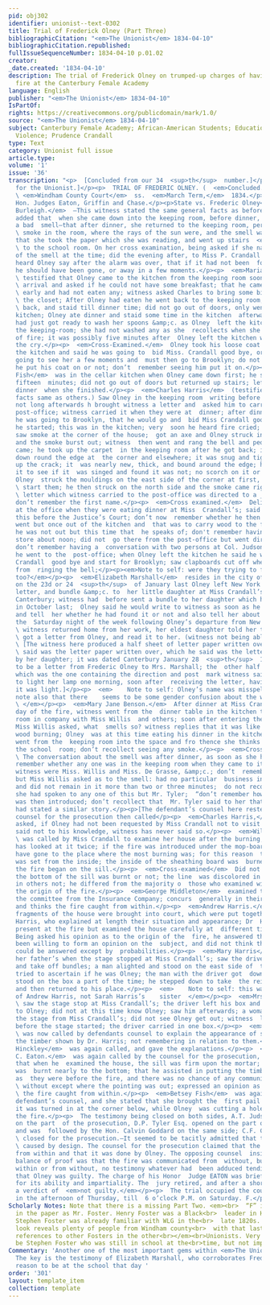 ```yaml
---
pid: obj302
identifier: unionist--text-0302
title: Trial of Frederick Olney (Part Three)
bibliographicCitation: "<em>The Unionist</em> 1834-04-10"
bibliographicCitation.republished: 
fullIssueSequenceNumber: 1834-04-10 p.01.02
creator: 
_date.created: '1834-04-10'
description: The trial of Frederick Olney on trumped-up charges of having set an arson
  fire at the Canterbury Female Academy
language: English
publisher: "<em>The Unionist</em> 1834-04-10"
IsPartOf: 
rights: https://creativecommons.org/publicdomain/mark/1.0/
source: "<em>The Unionist</em> 1834-04-10"
subject: Canterbury Female Academy; African-American Students; Education; Race; Vigilante
  Violence; Prudence Crandall
type: Text
category: Unionist full issue
article.type: 
volume: '1'
issue: '36'
transcription: "<p>  [Concluded from our 34  <sup>th</sup>  number.]</p><p>[Reported
  for the Unionist.]</p><p>  TRIAL OF FREDERIC OLNEY. (  <em>Concluded.</em>  )</p><p>
  \ <em>Windham County Court</em>  ss.  <em>March Term,</em>  1834.</p><p>Present,
  Hon. Judges Eaton, Griffin and Chase.</p><p>State vs. Frederic Olney</p><p>  <em>Mary
  Burleigh.</em>  —This witness stated the same general facts as before stated, and
  added that  when she came down into the keeping room, before dinner, she perceived
  a bad  smell—that after dinner, she returned to the keeping room, perceived a little
  \ smoke in the room, where the rays of the sun were, and the smell was so  disagreeable
  that she took the paper which she was reading, and went up stairs  <em>(sic)</em>
  \ to the school room. On her cross examination, being asked if she named the  subject
  of the smell at the time; did the evening after, to Miss P. Crandall  and others;
  heard Olney say after the alarm was over, that if it had not been  for the fire,
  he should have been gone, or away in a few moments.</p><p>  <em>Maria Harris</em>
  \ testified that Olney came to the kitchen from the keeping room soon after his
  \ arrival and asked if he could not have some breakfast; that he came from home
  \ early and had not eaten any; witness asked Charles to bring some biscuit from
  \ the closet; After Olney had eaten he went back to the keeping room; then came
  \ back, and staid till dinner time; did not go out of doors, only went to the  cellar
  kitchen; Olney ate dinner and staid some time in the kitchen  afterwards; witness
  had just got ready to wash her spoons &amp;c. as Olney  left the kitchen to go to
  the keeping-room; she had not washed any as she  recollects when she heard the cry
  of fire; it was possibly five minutes after  Olney left the kitchen when she heard
  the cry.</p><p>  <em>Cross-Examined.</em>  Olney took his loose coat when he left
  the kitchen and said he was going to  bid Miss. Crandall good bye, or that he was
  going to see her a few moments and  must then go to Brooklyn; do not know whether
  he put his coat on or not; don’t  remember seeing him put it on.</p><p>  <em>Betsey
  Fish</em>  was in the cellar kitchen when Olney came down first; he staid perhaps
  fifteen  minutes; did not go out of doors but returned up stairs; left Olney at
  dinner  when she finished.</p><p>  <em>Charles Harris</em>  (testified to preliminary
  facts same as others.) Saw Olney in the keeping room  writing before dinner and
  not long afterwards h brought witness a letter and  asked him to carry it to the
  post-office; witness carried it when they were at  dinner; after dinner Olney said
  he was going to Brooklyn, that he would go and  bid Miss Crandall good bye before
  he started; this was in the kitchen; very  soon he heard fire cried; ran out and
  saw smoke at the corner of the house;  got an axe and Olney struck into the corner
  and the smoke burst out; witness  then went and rang the bell and people immediately
  came; he took up the carpet  in the keeping room after he got back; it was nailed
  down round the edge at  the corner and elsewhere; it was snug and tight and filled
  up the crack; it  was nearly new, thick, and bound around the edge; has examined
  it to see if it  was singed and found it was not; no scorch on it or on the mop-board;
  Olney  struck the mouldings on the east side of the corner at first, but could not
  \ start them; he then struck on the north side and the smoke came right out; the
  \ letter which witness carried to the post-office was directed to a ____  Marshall;
  don’t remember the first name.</p><p>  <em>Cross examined.</em>  Delivered the letter
  at the office when they were eating dinner at Miss  Crandall’s; said nothing about
  this before the Justice’s Court; don’t now  remember whether he then said that he
  went but once out of the kitchen and  that was to carry wood to the fire; thinks
  he was not out but this time that  he speaks of; don't remember having been at Jenk’s
  store about noon; did not  go there from the post-office but went directly home;
  don’t remember having a  conversation with two persons at Col. Judson’s corner when
  he went to the  post-office; when Olney left the kitchen he said he would bid Miss
  Crandall  good bye and start for Brooklyn; saw clapboards cut off when he came back
  from  ringing the bell;</p><p><em>Note to self: were they trying to frame Charles,
  too?</em></p><p>  <em>Elizabeth Marshall</em>  resides in the city of New York;
  on the 23d or 24  <sup>th</sup>  of January last Olney left New York and took a
  letter, and bundle &amp;c. to  her little daughter at Miss Crandall’s school at
  Canterbury; witness had  before sent a bundle to her daughter which had miscarried
  in October last;  Olney said he would write to witness as soon as he got to Canterbury
  and tell  her whether he had found it or not and also tell her about her daughter;
  the  Saturday night of the week following Olney’s departure from New York, when
  \ witness returned home from her work, her eldest daughter told her that she had
  \ got a letter from Olney, and read it to her. (witness not being able to read);
  \ [The witness here produced a half sheet of letter paper written over, which he
  \ said was the letter paper written over, which he said was the letter read to  her
  by her daughter; it was dated Canterbury January 28  <sup>th</sup>  1834, and purported
  to be a letter from Frederic Olney to Mrs. Marshall; the  other half of the sheet,
  which was the one containing the direction and post  mark witness said she had used
  to light her lamp one morning, soon after  receiving the letter, having risen before
  it was light.]</p><p>  <em>    Note to self: Olney’s name was misspelt once as Onley;
  note also that there    seems to be some gender confusion about the witness in here
  \ </em></p><p>  <em>Mary Jane Benson.</em>  After dinner at Miss Crandall’s on the
  day of the fire, witness went from the  dinner table in the kitchen to the keeping
  room in company with Miss Willis  and others; soon after entering the keeping room
  Miss Willis asked, what  smells so? witness replies that it was like old chestnut
  wood burning; Olney  was at this time eating his dinner in the kitchen; witness
  went from the  keeping room into the space and fro thence she thinks she went to
  the school  room; don’t recollect seeing any smoke.</p><p>  <em>Cross examined.</em>
  \ The conversation about the smell was after dinner, as soon as she had done;  don't
  remember whether any one was in the keeping room when they came to it;  those with
  witness were Miss. Willis and Miss. De Grasse, &amp;c.; don’t  remember that any
  but Miss Willis asked as to the smell: had no particular  business in the room,
  and did not remain in it more than two or three minutes;  do not recollect whether
  she had spoken to any one of this but Mr. Tyler;  “don’t remember how the conversation
  was then introduced; don’t recollect that  Mr. Tyler said to her that other girls
  had stated a similar story.</p><p>[The defendant’s counsel here rested their testimony.]</p><p>The
  counsel for the prosecution then called</p><p>  <em>Charles Harris,</em>  who being
  asked, if Olney had not been requested by Miss Crandall not to visit  at her house,
  said not to his knowledge, witness has never said so.</p><p>  <em>William Kinne</em>
  \ was called by Miss Crandall to examine her house after the burning, and did  so;
  has looked at it twice; if the fire was introduced under the mop-board it  would
  have gone to the place where the most burning was; for this reason  thinks the fire
  was set from the inside; the inside of the sheathing board was  burned most; thinks
  the fire began on the sill.</p><p>  <em>Cross-examined</em>  Did not ascertain whether
  the bottom of the sill was burnt or not; the line  was discolored in some places,
  in others not; he differed from the majority o  those who examined with him as to
  the origin of the fire.</p><p>  <em>George Middleton</em>  examined the house with
  the committee from the Insurance Company; concurs  generally in their statements
  and thinks the fire caught from within.</p><p>  <em>Andrew Harris.</em>  (Large
  fragments of the house were brought into court, which were put together  by Dr.
  Harris, who explained at length their situation and appearance; Dr  Harris was not
  present at the fire but examined the house carefully at  different times afterwards.
  Being asked his opinion as to the origin of the  fire, he answered that he had not
  been willing to form an opinion on the  subject, and did not think the question
  could be answered except by  probabilities.</p><p>  <em>Mary Harris</em>  was at
  her father’s when the stage stopped at Miss Crandall’s; saw the driver  get down
  and take off bundles; a man alighted and stood on the east side of  the horses;
  tried to ascertain if he was Olney; the man with the driver got  down; the driver
  stood on the box a part of the time; he stepped down to take  the reins from Olney
  and then returned to his place.</p><p>  <em>    Note to self: this was a daughter
  of Andrew Harris, not Sarah Harris’s    sister  </em></p><p>  <em>Mrs. A. T. Judson</em>
  \ saw the stage stop at Miss Crandall’s; the driver left his box and gave the  reins
  to Olney; did not at this time know Olney; saw him afterwards; a woman  got into
  the stage from Miss Crandall’s; did not see Olney get out; witness  left her window
  before the stage started; the driver carried in one box.</p><p>  <em>George S. White</em>
  \ was now called by defendants counsel to explain the appearance of some parts  of
  the timber shown by Dr. Harris; not remembering in relation to them.</p><p>  <em>Albert
  Hinckley</em>  was again called, and gave the explanations.</p><p>  <em>Elkanah
  C. Eaton.</em>  was again called by the counsel for the prosecution, and stated
  that when he  examined the house, the sill was firm upon the mortar; the outer edge
  was  burnt nearly to the bottom; that he assisted in putting the timber together
  as  they were before the fire, and there was no chance of any communication from
  \ without except where the pointing was out; expressed an opinion as before that
  \ the fire caught from within.</p><p>  <em>Betsey Fish</em>  was again called by
  defendant’s counsel, and she stated that she brought the  first pail of water; that
  it was turned in at the corner below, while Olney  was cutting a hole to come at
  the fire.</p><p>  The testimony being closed on both sides, A.T. Judson Esq. opened
  on the part  of the prosecution, D.P. Tyler Esq. opened on the part of the prisoner
  and was  followed by the Hon. Calvin Goddard on the same side; C.F. Cleveland Esq.
  \ closed for the prosecution.—It seemed to be tacitly admitted that the fire was
  \ caused by design. The counsel for the prosecution claimed that the fire was  communicated
  from within and that it was done by Olney. The opposing counsel  insisted that the
  balance of proof was that the fire was communicated from  without, but whether from
  within or from without, no testimony whatever had  been adduced tending to show
  that Olney was guilty. The charge of his Honor  Judge EATON was brief, but distinguished
  for its ability and impartiality. The  jury retired, and after a short absence returned
  a verdict of  <em>not guilty.</em></p><p>  The trial occupied the court from 2 o’clock
  in the afternoon of Thursday, till  6 o’clock P.M. on Saturday. F.</p><p></p>"
Scholarly Notes: Note that there is a missing Part Two. <em><br>  “F” identified elsewhere
  in the paper as Mr. Foster. Henry Foster was a Black<br>  leader in Hartford, and
  Stephen Foster was already familiar with WLG in the<br>  late 1820s. A quick Ancestry
  look reveals plenty of people from Windham county<br>  with that last name. No other
  references to other Fosters in the other<br></em><br>Unionists. Very unlikely to
  be Stephen Foster who was still in school at the<br>time, but not impossible.<br>
Commentary: 'Another one of the most important gems within <em>The Unionist</em>.
  The key is the testimony of Elizabeth Marshall, who corroborates Frederick Olney''s
  reason to be at the school that day '
order: '301'
layout: template_item
collection: template
---
```

